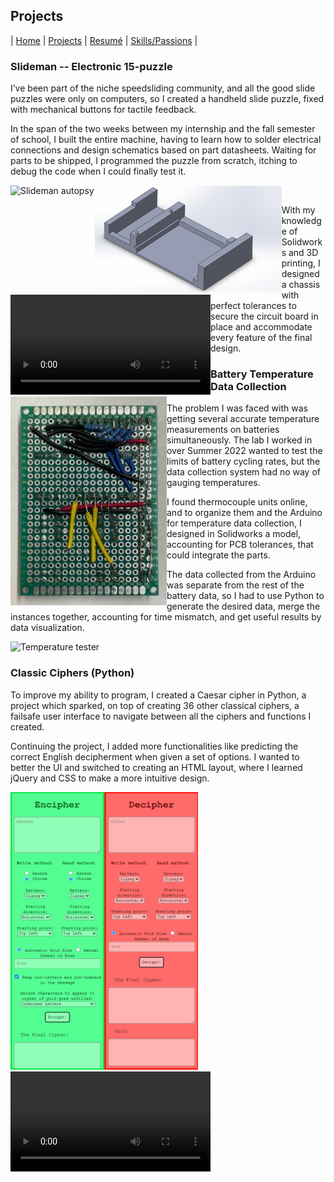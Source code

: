 ## Projects

| [Home](index.md) | [Projects](projects.md) | [Resumé](resume.md) | [Skills/Passions](skills.md) |

### Slideman -- Electronic 15-puzzle

I’ve been part of the niche speedsliding community, and all the good slide puzzles were only on computers, so I created a handheld slide puzzle, fixed with mechanical buttons for tactile feedback.​

In the span of the two weeks between my internship and the fall semester of school, I built the entire machine, having to learn how to solder electrical connections and design schematics based on part datasheets. Waiting for parts to be shipped, I programmed the puzzle from scratch, itching to debug the code when I could finally test it.

<div class="slideman">
    <div style="float:left;">
        <img src="images/image.png" alt="Slideman autopsy" width="300"/>
    </div>
    <div style="float:left;">
        <img src="images/solid.png" alt="" width="300"/>
    </div>
    <div style="float:left;">
         <video width="320" controls>
            <source src="images/slide.mp4" type="video/mp4">
        </video>
    </div>
    <div style="float:left;">
        <img src="images/works.jpg" alt="" width="250"/>
    </div>
</div>
<br>

With my knowledge of Solidworks and 3D printing, I designed a chassis with perfect tolerances to secure the circuit board in place and accommodate every feature of the final design.​

### Battery Temperature Data Collection

The problem I was faced with was getting several accurate temperature measurements on batteries simultaneously. The lab I worked in over Summer 2022 wanted to test the limits of battery cycling rates, but the data collection system had no way of gauging temperatures.​

I found thermocouple units online, and to organize them and the Arduino for temperature data collection, I designed in Solidworks a model, accounting for PCB tolerances, that could integrate the parts.​

The data collected from the Arduino was separate from the rest of the battery data, so I had to use Python to generate the desired data, merge the instances together, accounting for time mismatch, and get useful results by data visualization.​

<img src="images/temptest.png" alt="Temperature tester" width="500"/>

### Classic Ciphers (Python)

To improve my ability to program, I created a Caesar cipher in Python, a project which sparked, on top of creating 36 other classical ciphers, a failsafe user interface to navigate between all the ciphers and functions I created.​

Continuing the project, I added more functionalities like predicting the correct English decipherment when given a set of options. I wanted to better the UI and switched to creating an HTML layout, where I learned jQuery and CSS to make a more intuitive design.​

<div class="ciphers">
    <div style="float:left;">
        <img src="images/ui.png" alt="UI" width="300"/>
    </div>
    <div style="float:left;">
         <video width="320" controls>
            <source src="images/demo.mp4" type="video/mp4">
        </video>
    </div>
</div>
<br>